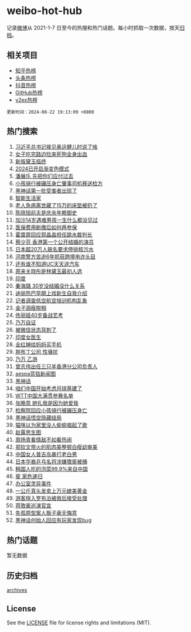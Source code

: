 # weibo-hot-hub

记录[微博](https://www.weibo.com)从 2021-1-7 日至今的热搜和热门话题。每小时抓取一次数据，按天[归档](archives)。

## 相关项目

- [知乎热榜](https://github.com/lonnyzhang423/zhihu-hot-hub)
- [头条热榜](https://github.com/lonnyzhang423/toutiao-hot-hub)
- [抖音热榜](https://github.com/lonnyzhang423/douyin-hot-hub)
- [GitHub热榜](https://github.com/lonnyzhang423/github-hot-hub)
- [v2ex热榜](https://github.com/lonnyzhang423/v2ex-hot-hub)


`更新时间：2024-08-22 19:13:09 +0800`

## 热门搜索

1. [习近平总书记接见奥运健儿时说了啥](https://m.weibo.cn/search?containerid=100103type%3D1%26t%3D10%26q%3D%23%E4%B9%A0%E8%BF%91%E5%B9%B3%E6%80%BB%E4%B9%A6%E8%AE%B0%E6%8E%A5%E8%A7%81%E5%A5%A5%E8%BF%90%E5%81%A5%E5%84%BF%E6%97%B6%E8%AF%B4%E4%BA%86%E5%95%A5%23&stream_entry_id=51&isnewpage=1&extparam=seat%3D1%26filter_type%3Drealtimehot%26stream_entry_id%3D51%26c_type%3D51%26q%3D%2523%25E4%25B9%25A0%25E8%25BF%2591%25E5%25B9%25B3%25E6%2580%25BB%25E4%25B9%25A6%25E8%25AE%25B0%25E6%258E%25A5%25E8%25A7%2581%25E5%25A5%25A5%25E8%25BF%2590%25E5%2581%25A5%25E5%2584%25BF%25E6%2597%25B6%25E8%25AF%25B4%25E4%25BA%2586%25E5%2595%25A5%2523%26pos%3D0%26dgr%3D0%26cate%3D10103%26display_time%3D1724325187%26pre_seqid%3D17243251877700271964)
1. [女子吃完路边捡来死狗全身出血](https://m.weibo.cn/search?containerid=100103type%3D1%26t%3D10%26q%3D%23%E5%A5%B3%E5%AD%90%E5%90%83%E5%AE%8C%E8%B7%AF%E8%BE%B9%E6%8D%A1%E6%9D%A5%E6%AD%BB%E7%8B%97%E5%85%A8%E8%BA%AB%E5%87%BA%E8%A1%80%23&stream_entry_id=31&isnewpage=1&extparam=seat%3D1%26flag%3D2%26cate%3D5001%26c_type%3D31%26lcate%3D5001%26filter_type%3Drealtimehot%26realpos%3D1%26pos%3D0%26q%3D%2523%25E5%25A5%25B3%25E5%25AD%2590%25E5%2590%2583%25E5%25AE%258C%25E8%25B7%25AF%25E8%25BE%25B9%25E6%258D%25A1%25E6%259D%25A5%25E6%25AD%25BB%25E7%258B%2597%25E5%2585%25A8%25E8%25BA%25AB%25E5%2587%25BA%25E8%25A1%2580%2523%26stream_entry_id%3D31%26dgr%3D0%26band_rank%3D1%26display_time%3D1724325187%26pre_seqid%3D17243251877700271964)
1. [新版黛玉临终](https://m.weibo.cn/search?containerid=100103type%3D1%26t%3D10%26q%3D%E6%96%B0%E7%89%88%E9%BB%9B%E7%8E%89%E4%B8%B4%E7%BB%88&stream_entry_id=31&isnewpage=1&extparam=seat%3D1%26flag%3D1%26cate%3D5001%26c_type%3D31%26lcate%3D5001%26filter_type%3Drealtimehot%26realpos%3D2%26pos%3D1%26q%3D%25E6%2596%25B0%25E7%2589%2588%25E9%25BB%259B%25E7%258E%2589%25E4%25B8%25B4%25E7%25BB%2588%26stream_entry_id%3D31%26dgr%3D0%26band_rank%3D2%26display_time%3D1724325187%26pre_seqid%3D17243251877700271964)
1. [2024已开启渐变色模式](https://m.weibo.cn/search?containerid=100103type%3D1%26t%3D10%26q%3D%232024%E5%B7%B2%E5%BC%80%E5%90%AF%E6%B8%90%E5%8F%98%E8%89%B2%E6%A8%A1%E5%BC%8F%23&stream_entry_id=31&isnewpage=1&extparam=seat%3D1%26flag%3D0%26cate%3D5001%26c_type%3D31%26lcate%3D5001%26filter_type%3Drealtimehot%26realpos%3D3%26pos%3D2%26q%3D%25232024%25E5%25B7%25B2%25E5%25BC%2580%25E5%2590%25AF%25E6%25B8%2590%25E5%258F%2598%25E8%2589%25B2%25E6%25A8%25A1%25E5%25BC%258F%2523%26stream_entry_id%3D31%26dgr%3D0%26band_rank%3D3%26display_time%3D1724325187%26pre_seqid%3D17243251877700271964)
1. [潘展乐 先把你们应付过去](https://m.weibo.cn/search?containerid=100103type%3D1%26t%3D10%26q%3D%E6%BD%98%E5%B1%95%E4%B9%90+%E5%85%88%E6%8A%8A%E4%BD%A0%E4%BB%AC%E5%BA%94%E4%BB%98%E8%BF%87%E5%8E%BB&stream_entry_id=31&isnewpage=1&extparam=seat%3D1%26flag%3D0%26cate%3D5001%26c_type%3D31%26lcate%3D5001%26filter_type%3Drealtimehot%26realpos%3D4%26pos%3D3%26q%3D%25E6%25BD%2598%25E5%25B1%2595%25E4%25B9%2590%2520%25E5%2585%2588%25E6%258A%258A%25E4%25BD%25A0%25E4%25BB%25AC%25E5%25BA%2594%25E4%25BB%2598%25E8%25BF%2587%25E5%258E%25BB%26stream_entry_id%3D31%26dgr%3D0%26band_rank%3D4%26display_time%3D1724325187%26pre_seqid%3D17243251877700271964)
1. [小孩骑行被碾压身亡肇事司机移送检方](https://m.weibo.cn/search?containerid=100103type%3D1%26t%3D10%26q%3D%23%E5%B0%8F%E5%AD%A9%E9%AA%91%E8%A1%8C%E8%A2%AB%E7%A2%BE%E5%8E%8B%E8%BA%AB%E4%BA%A1%E8%82%87%E4%BA%8B%E5%8F%B8%E6%9C%BA%E7%A7%BB%E9%80%81%E6%A3%80%E6%96%B9%23&stream_entry_id=31&isnewpage=1&extparam=seat%3D1%26flag%3D1%26cate%3D5001%26c_type%3D31%26lcate%3D5001%26filter_type%3Drealtimehot%26realpos%3D5%26pos%3D4%26q%3D%2523%25E5%25B0%258F%25E5%25AD%25A9%25E9%25AA%2591%25E8%25A1%258C%25E8%25A2%25AB%25E7%25A2%25BE%25E5%258E%258B%25E8%25BA%25AB%25E4%25BA%25A1%25E8%2582%2587%25E4%25BA%258B%25E5%258F%25B8%25E6%259C%25BA%25E7%25A7%25BB%25E9%2580%2581%25E6%25A3%2580%25E6%2596%25B9%2523%26stream_entry_id%3D31%26dgr%3D0%26band_rank%3D5%26display_time%3D1724325187%26pre_seqid%3D17243251877700271964)
1. [黑神话第一批受害者出现了](https://m.weibo.cn/search?containerid=100103type%3D1%26t%3D10%26q%3D%23%E9%BB%91%E7%A5%9E%E8%AF%9D%E7%AC%AC%E4%B8%80%E6%89%B9%E5%8F%97%E5%AE%B3%E8%80%85%E5%87%BA%E7%8E%B0%E4%BA%86%23&stream_entry_id=31&isnewpage=1&extparam=seat%3D1%26flag%3D2%26cate%3D5001%26c_type%3D31%26lcate%3D5001%26filter_type%3Drealtimehot%26realpos%3D6%26pos%3D5%26q%3D%2523%25E9%25BB%2591%25E7%25A5%259E%25E8%25AF%259D%25E7%25AC%25AC%25E4%25B8%2580%25E6%2589%25B9%25E5%258F%2597%25E5%25AE%25B3%25E8%2580%2585%25E5%2587%25BA%25E7%258E%25B0%25E4%25BA%2586%2523%26stream_entry_id%3D31%26dgr%3D0%26band_rank%3D6%26display_time%3D1724325187%26pre_seqid%3D17243251877700271964)
1. [智能生活家](https://m.weibo.cn/search?containerid=100103type%3D1%26t%3D10%26q%3D%23%E6%99%BA%E8%83%BD%E7%94%9F%E6%B4%BB%E5%AE%B6%23&stream_entry_id=31&isnewpage=1&extparam=seat%3D1%26is_ad_pos%3D1%26adid%3D250967%26cate%3D5001%26lcate%3D5001%26filter_type%3Drealtimehot%26c_type%3D31%26pos%3D6%26q%3D%2523%25E6%2599%25BA%25E8%2583%25BD%25E7%2594%259F%25E6%25B4%25BB%25E5%25AE%25B6%2523%26stream_entry_id%3D31%26dgr%3D0%26band_rank%3D7%26display_time%3D1724325187%26pre_seqid%3D17243251877700271964)
1. [老人急病离世藏了15万的床垫被扔了](https://m.weibo.cn/search?containerid=100103type%3D1%26t%3D10%26q%3D%23%E8%80%81%E4%BA%BA%E6%80%A5%E7%97%85%E7%A6%BB%E4%B8%96%E8%97%8F%E4%BA%8615%E4%B8%87%E7%9A%84%E5%BA%8A%E5%9E%AB%E8%A2%AB%E6%89%94%E4%BA%86%23&stream_entry_id=31&isnewpage=1&extparam=seat%3D1%26flag%3D0%26cate%3D5001%26c_type%3D31%26lcate%3D5001%26filter_type%3Drealtimehot%26realpos%3D7%26pos%3D7%26q%3D%2523%25E8%2580%2581%25E4%25BA%25BA%25E6%2580%25A5%25E7%2597%2585%25E7%25A6%25BB%25E4%25B8%2596%25E8%2597%258F%25E4%25BA%258615%25E4%25B8%2587%25E7%259A%2584%25E5%25BA%258A%25E5%259E%25AB%25E8%25A2%25AB%25E6%2589%2594%25E4%25BA%2586%2523%26stream_entry_id%3D31%26dgr%3D0%26band_rank%3D7%26display_time%3D1724325187%26pre_seqid%3D17243251877700271964)
1. [陈晓旭前夫是庆余年赖御史](https://m.weibo.cn/search?containerid=100103type%3D1%26t%3D10%26q%3D%23%E9%99%88%E6%99%93%E6%97%AD%E5%89%8D%E5%A4%AB%E6%98%AF%E5%BA%86%E4%BD%99%E5%B9%B4%E8%B5%96%E5%BE%A1%E5%8F%B2%23&stream_entry_id=31&isnewpage=1&extparam=seat%3D1%26flag%3D2%26cate%3D5001%26c_type%3D31%26lcate%3D5001%26filter_type%3Drealtimehot%26realpos%3D8%26pos%3D8%26q%3D%2523%25E9%2599%2588%25E6%2599%2593%25E6%2597%25AD%25E5%2589%258D%25E5%25A4%25AB%25E6%2598%25AF%25E5%25BA%2586%25E4%25BD%2599%25E5%25B9%25B4%25E8%25B5%2596%25E5%25BE%25A1%25E5%258F%25B2%2523%26stream_entry_id%3D31%26dgr%3D0%26band_rank%3D8%26display_time%3D1724325187%26pre_seqid%3D17243251877700271964)
1. [加沙14岁遇难男孩一生什么都没见过](https://m.weibo.cn/search?containerid=100103type%3D1%26t%3D10%26q%3D%23%E5%8A%A0%E6%B2%9914%E5%B2%81%E9%81%87%E9%9A%BE%E7%94%B7%E5%AD%A9%E4%B8%80%E7%94%9F%E4%BB%80%E4%B9%88%E9%83%BD%E6%B2%A1%E8%A7%81%E8%BF%87%23&stream_entry_id=31&isnewpage=1&extparam=seat%3D1%26flag%3D0%26cate%3D5001%26c_type%3D31%26lcate%3D5001%26filter_type%3Drealtimehot%26realpos%3D9%26pos%3D9%26q%3D%2523%25E5%258A%25A0%25E6%25B2%259914%25E5%25B2%2581%25E9%2581%2587%25E9%259A%25BE%25E7%2594%25B7%25E5%25AD%25A9%25E4%25B8%2580%25E7%2594%259F%25E4%25BB%2580%25E4%25B9%2588%25E9%2583%25BD%25E6%25B2%25A1%25E8%25A7%2581%25E8%25BF%2587%2523%26stream_entry_id%3D31%26dgr%3D0%26band_rank%3D9%26display_time%3D1724325187%26pre_seqid%3D17243251877700271964)
1. [医保费用断缴后如何再参保](https://m.weibo.cn/search?containerid=100103type%3D1%26t%3D10%26q%3D%23%E5%8C%BB%E4%BF%9D%E8%B4%B9%E7%94%A8%E6%96%AD%E7%BC%B4%E5%90%8E%E5%A6%82%E4%BD%95%E5%86%8D%E5%8F%82%E4%BF%9D%23&stream_entry_id=31&isnewpage=1&extparam=seat%3D1%26flag%3D1%26cate%3D5001%26c_type%3D31%26lcate%3D5001%26filter_type%3Drealtimehot%26realpos%3D10%26pos%3D10%26q%3D%2523%25E5%258C%25BB%25E4%25BF%259D%25E8%25B4%25B9%25E7%2594%25A8%25E6%2596%25AD%25E7%25BC%25B4%25E5%2590%258E%25E5%25A6%2582%25E4%25BD%2595%25E5%2586%258D%25E5%258F%2582%25E4%25BF%259D%2523%26stream_entry_id%3D31%26dgr%3D0%26band_rank%3D10%26display_time%3D1724325187%26pre_seqid%3D17243251877700271964)
1. [霍震霆回应郭晶晶担任跳水裁判长](https://m.weibo.cn/search?containerid=100103type%3D1%26t%3D10%26q%3D%23%E9%9C%8D%E9%9C%87%E9%9C%86%E5%9B%9E%E5%BA%94%E9%83%AD%E6%99%B6%E6%99%B6%E6%8B%85%E4%BB%BB%E8%B7%B3%E6%B0%B4%E8%A3%81%E5%88%A4%E9%95%BF%23&stream_entry_id=31&isnewpage=1&extparam=seat%3D1%26flag%3D1%26cate%3D5001%26c_type%3D31%26lcate%3D5001%26filter_type%3Drealtimehot%26realpos%3D11%26pos%3D11%26q%3D%2523%25E9%259C%258D%25E9%259C%2587%25E9%259C%2586%25E5%259B%259E%25E5%25BA%2594%25E9%2583%25AD%25E6%2599%25B6%25E6%2599%25B6%25E6%258B%2585%25E4%25BB%25BB%25E8%25B7%25B3%25E6%25B0%25B4%25E8%25A3%2581%25E5%2588%25A4%25E9%2595%25BF%2523%26stream_entry_id%3D31%26dgr%3D0%26band_rank%3D11%26display_time%3D1724325187%26pre_seqid%3D17243251877700271964)
1. [蔡少芬 香港第一个公开结婚的演员](https://m.weibo.cn/search?containerid=100103type%3D1%26t%3D10%26q%3D%E8%94%A1%E5%B0%91%E8%8A%AC+%E9%A6%99%E6%B8%AF%E7%AC%AC%E4%B8%80%E4%B8%AA%E5%85%AC%E5%BC%80%E7%BB%93%E5%A9%9A%E7%9A%84%E6%BC%94%E5%91%98&stream_entry_id=31&isnewpage=1&extparam=seat%3D1%26flag%3D1%26cate%3D5001%26c_type%3D31%26lcate%3D5001%26filter_type%3Drealtimehot%26realpos%3D12%26pos%3D12%26q%3D%25E8%2594%25A1%25E5%25B0%2591%25E8%258A%25AC%2520%25E9%25A6%2599%25E6%25B8%25AF%25E7%25AC%25AC%25E4%25B8%2580%25E4%25B8%25AA%25E5%2585%25AC%25E5%25BC%2580%25E7%25BB%2593%25E5%25A9%259A%25E7%259A%2584%25E6%25BC%2594%25E5%2591%2598%26stream_entry_id%3D31%26dgr%3D0%26band_rank%3D12%26display_time%3D1724325187%26pre_seqid%3D17243251877700271964)
1. [日本超20万人联名要求停排核污水](https://m.weibo.cn/search?containerid=100103type%3D1%26t%3D10%26q%3D%23%E6%97%A5%E6%9C%AC%E8%B6%8520%E4%B8%87%E4%BA%BA%E8%81%94%E5%90%8D%E8%A6%81%E6%B1%82%E5%81%9C%E6%8E%92%E6%A0%B8%E6%B1%A1%E6%B0%B4%23&stream_entry_id=31&isnewpage=1&extparam=seat%3D1%26flag%3D0%26cate%3D5001%26c_type%3D31%26lcate%3D5001%26filter_type%3Drealtimehot%26realpos%3D13%26pos%3D13%26q%3D%2523%25E6%2597%25A5%25E6%259C%25AC%25E8%25B6%258520%25E4%25B8%2587%25E4%25BA%25BA%25E8%2581%2594%25E5%2590%258D%25E8%25A6%2581%25E6%25B1%2582%25E5%2581%259C%25E6%258E%2592%25E6%25A0%25B8%25E6%25B1%25A1%25E6%25B0%25B4%2523%26stream_entry_id%3D31%26dgr%3D0%26band_rank%3D13%26display_time%3D1724325187%26pre_seqid%3D17243251877700271964)
1. [河南警方苦追6年抓获跨境电诈头目](https://m.weibo.cn/search?containerid=100103type%3D1%26t%3D10%26q%3D%23%E6%B2%B3%E5%8D%97%E8%AD%A6%E6%96%B9%E8%8B%A6%E8%BF%BD6%E5%B9%B4%E6%8A%93%E8%8E%B7%E8%B7%A8%E5%A2%83%E7%94%B5%E8%AF%88%E5%A4%B4%E7%9B%AE%23&stream_entry_id=31&isnewpage=1&extparam=seat%3D1%26flag%3D1%26cate%3D5001%26c_type%3D31%26lcate%3D5001%26filter_type%3Drealtimehot%26realpos%3D14%26pos%3D14%26q%3D%2523%25E6%25B2%25B3%25E5%258D%2597%25E8%25AD%25A6%25E6%2596%25B9%25E8%258B%25A6%25E8%25BF%25BD6%25E5%25B9%25B4%25E6%258A%2593%25E8%258E%25B7%25E8%25B7%25A8%25E5%25A2%2583%25E7%2594%25B5%25E8%25AF%2588%25E5%25A4%25B4%25E7%259B%25AE%2523%26stream_entry_id%3D31%26dgr%3D0%26band_rank%3D14%26display_time%3D1724325187%26pre_seqid%3D17243251877700271964)
1. [还有谁不知道UC天天送汽车](https://m.weibo.cn/search?containerid=100103type%3D1%26t%3D10%26q%3D%23%E8%BF%98%E6%9C%89%E8%B0%81%E4%B8%8D%E7%9F%A5%E9%81%93UC%E5%A4%A9%E5%A4%A9%E9%80%81%E6%B1%BD%E8%BD%A6%23&stream_entry_id=31&isnewpage=1&extparam=seat%3D1%26flag%3D0%26adid%3D251103%26cate%3D5001%26c_type%3D31%26lcate%3D5001%26filter_type%3Drealtimehot%26realpos%3D15%26pos%3D15%26q%3D%2523%25E8%25BF%2598%25E6%259C%2589%25E8%25B0%2581%25E4%25B8%258D%25E7%259F%25A5%25E9%2581%2593UC%25E5%25A4%25A9%25E5%25A4%25A9%25E9%2580%2581%25E6%25B1%25BD%25E8%25BD%25A6%2523%26stream_entry_id%3D31%26dgr%3D0%26band_rank%3D15%26display_time%3D1724325187%26pre_seqid%3D17243251877700271964)
1. [原来关晓彤是林黛玉最初人选](https://m.weibo.cn/search?containerid=100103type%3D1%26t%3D10%26q%3D%23%E5%8E%9F%E6%9D%A5%E5%85%B3%E6%99%93%E5%BD%A4%E6%98%AF%E6%9E%97%E9%BB%9B%E7%8E%89%E6%9C%80%E5%88%9D%E4%BA%BA%E9%80%89%23&stream_entry_id=31&isnewpage=1&extparam=seat%3D1%26flag%3D2%26cate%3D5001%26c_type%3D31%26lcate%3D5001%26filter_type%3Drealtimehot%26realpos%3D16%26pos%3D16%26q%3D%2523%25E5%258E%259F%25E6%259D%25A5%25E5%2585%25B3%25E6%2599%2593%25E5%25BD%25A4%25E6%2598%25AF%25E6%259E%2597%25E9%25BB%259B%25E7%258E%2589%25E6%259C%2580%25E5%2588%259D%25E4%25BA%25BA%25E9%2580%2589%2523%26stream_entry_id%3D31%26dgr%3D0%26band_rank%3D16%26display_time%3D1724325187%26pre_seqid%3D17243251877700271964)
1. [印度](https://m.weibo.cn/search?containerid=100103type%3D1%26t%3D10%26q%3D%E5%8D%B0%E5%BA%A6&stream_entry_id=31&isnewpage=1&extparam=seat%3D1%26flag%3D1%26cate%3D5001%26c_type%3D31%26lcate%3D5001%26filter_type%3Drealtimehot%26realpos%3D17%26pos%3D17%26q%3D%25E5%258D%25B0%25E5%25BA%25A6%26stream_entry_id%3D31%26dgr%3D0%26band_rank%3D17%26display_time%3D1724325187%26pre_seqid%3D17243251877700271964)
1. [秦海璐 30岁没结婚没什么关系](https://m.weibo.cn/search?containerid=100103type%3D1%26t%3D10%26q%3D%E7%A7%A6%E6%B5%B7%E7%92%90+30%E5%B2%81%E6%B2%A1%E7%BB%93%E5%A9%9A%E6%B2%A1%E4%BB%80%E4%B9%88%E5%85%B3%E7%B3%BB&stream_entry_id=31&isnewpage=1&extparam=seat%3D1%26flag%3D0%26cate%3D5001%26c_type%3D31%26lcate%3D5001%26filter_type%3Drealtimehot%26realpos%3D18%26pos%3D18%26q%3D%25E7%25A7%25A6%25E6%25B5%25B7%25E7%2592%2590%252030%25E5%25B2%2581%25E6%25B2%25A1%25E7%25BB%2593%25E5%25A9%259A%25E6%25B2%25A1%25E4%25BB%2580%25E4%25B9%2588%25E5%2585%25B3%25E7%25B3%25BB%26stream_entry_id%3D31%26dgr%3D0%26band_rank%3D18%26display_time%3D1724325187%26pre_seqid%3D17243251877700271964)
1. [迪丽热巴早期上戏新生自我介绍](https://m.weibo.cn/search?containerid=100103type%3D1%26t%3D10%26q%3D%23%E8%BF%AA%E4%B8%BD%E7%83%AD%E5%B7%B4%E6%97%A9%E6%9C%9F%E4%B8%8A%E6%88%8F%E6%96%B0%E7%94%9F%E8%87%AA%E6%88%91%E4%BB%8B%E7%BB%8D%23&stream_entry_id=31&isnewpage=1&extparam=seat%3D1%26flag%3D1%26cate%3D5001%26c_type%3D31%26lcate%3D5001%26filter_type%3Drealtimehot%26realpos%3D19%26pos%3D19%26q%3D%2523%25E8%25BF%25AA%25E4%25B8%25BD%25E7%2583%25AD%25E5%25B7%25B4%25E6%2597%25A9%25E6%259C%259F%25E4%25B8%258A%25E6%2588%258F%25E6%2596%25B0%25E7%2594%259F%25E8%2587%25AA%25E6%2588%2591%25E4%25BB%258B%25E7%25BB%258D%2523%26stream_entry_id%3D31%26dgr%3D0%26band_rank%3D19%26display_time%3D1724325187%26pre_seqid%3D17243251877700271964)
1. [记者调查低空航空培训机构乱象](https://m.weibo.cn/search?containerid=100103type%3D1%26t%3D10%26q%3D%23%E8%AE%B0%E8%80%85%E8%B0%83%E6%9F%A5%E4%BD%8E%E7%A9%BA%E8%88%AA%E7%A9%BA%E5%9F%B9%E8%AE%AD%E6%9C%BA%E6%9E%84%E4%B9%B1%E8%B1%A1%23&stream_entry_id=31&isnewpage=1&extparam=seat%3D1%26flag%3D1%26cate%3D5001%26c_type%3D31%26lcate%3D5001%26filter_type%3Drealtimehot%26realpos%3D20%26pos%3D20%26q%3D%2523%25E8%25AE%25B0%25E8%2580%2585%25E8%25B0%2583%25E6%259F%25A5%25E4%25BD%258E%25E7%25A9%25BA%25E8%2588%25AA%25E7%25A9%25BA%25E5%259F%25B9%25E8%25AE%25AD%25E6%259C%25BA%25E6%259E%2584%25E4%25B9%25B1%25E8%25B1%25A1%2523%26stream_entry_id%3D31%26dgr%3D0%26band_rank%3D20%26display_time%3D1724325187%26pre_seqid%3D17243251877700271964)
1. [金子涵瘦脱相](https://m.weibo.cn/search?containerid=100103type%3D1%26t%3D10%26q%3D%E9%87%91%E5%AD%90%E6%B6%B5%E7%98%A6%E8%84%B1%E7%9B%B8&stream_entry_id=31&isnewpage=1&extparam=seat%3D1%26flag%3D2%26cate%3D5001%26c_type%3D31%26lcate%3D5001%26filter_type%3Drealtimehot%26realpos%3D21%26pos%3D21%26q%3D%25E9%2587%2591%25E5%25AD%2590%25E6%25B6%25B5%25E7%2598%25A6%25E8%2584%25B1%25E7%259B%25B8%26stream_entry_id%3D31%26dgr%3D0%26band_rank%3D21%26display_time%3D1724325187%26pre_seqid%3D17243251877700271964)
1. [佟丽娅40岁备战艺考](https://m.weibo.cn/search?containerid=100103type%3D1%26t%3D10%26q%3D%E4%BD%9F%E4%B8%BD%E5%A8%8540%E5%B2%81%E5%A4%87%E6%88%98%E8%89%BA%E8%80%83&stream_entry_id=31&isnewpage=1&extparam=seat%3D1%26flag%3D1%26cate%3D5001%26c_type%3D31%26lcate%3D5001%26filter_type%3Drealtimehot%26realpos%3D22%26pos%3D22%26q%3D%25E4%25BD%259F%25E4%25B8%25BD%25E5%25A8%258540%25E5%25B2%2581%25E5%25A4%2587%25E6%2588%2598%25E8%2589%25BA%25E8%2580%2583%26stream_entry_id%3D31%26dgr%3D0%26band_rank%3D22%26display_time%3D1724325187%26pre_seqid%3D17243251877700271964)
1. [乃万自证](https://m.weibo.cn/search?containerid=100103type%3D1%26t%3D10%26q%3D%E4%B9%83%E4%B8%87%E8%87%AA%E8%AF%81&stream_entry_id=31&isnewpage=1&extparam=seat%3D1%26flag%3D0%26cate%3D5001%26c_type%3D31%26lcate%3D5001%26filter_type%3Drealtimehot%26realpos%3D23%26pos%3D23%26q%3D%25E4%25B9%2583%25E4%25B8%2587%25E8%2587%25AA%25E8%25AF%2581%26stream_entry_id%3D31%26dgr%3D0%26band_rank%3D23%26display_time%3D1724325187%26pre_seqid%3D17243251877700271964)
1. [被微信状态背刺了](https://m.weibo.cn/search?containerid=100103type%3D1%26t%3D10%26q%3D%23%E8%A2%AB%E5%BE%AE%E4%BF%A1%E7%8A%B6%E6%80%81%E8%83%8C%E5%88%BA%E4%BA%86%23&stream_entry_id=31&isnewpage=1&extparam=seat%3D1%26flag%3D0%26cate%3D5001%26c_type%3D31%26lcate%3D5001%26filter_type%3Drealtimehot%26realpos%3D24%26pos%3D24%26q%3D%2523%25E8%25A2%25AB%25E5%25BE%25AE%25E4%25BF%25A1%25E7%258A%25B6%25E6%2580%2581%25E8%2583%258C%25E5%2588%25BA%25E4%25BA%2586%2523%26stream_entry_id%3D31%26dgr%3D0%26band_rank%3D24%26display_time%3D1724325187%26pre_seqid%3D17243251877700271964)
1. [印度女医生](https://m.weibo.cn/search?containerid=100103type%3D1%26t%3D10%26q%3D%E5%8D%B0%E5%BA%A6%E5%A5%B3%E5%8C%BB%E7%94%9F&stream_entry_id=31&isnewpage=1&extparam=seat%3D1%26flag%3D0%26cate%3D5001%26c_type%3D31%26lcate%3D5001%26filter_type%3Drealtimehot%26realpos%3D25%26pos%3D25%26q%3D%25E5%258D%25B0%25E5%25BA%25A6%25E5%25A5%25B3%25E5%258C%25BB%25E7%2594%259F%26stream_entry_id%3D31%26dgr%3D0%26band_rank%3D25%26display_time%3D1724325187%26pre_seqid%3D17243251877700271964)
1. [全红婵给妈妈买手机](https://m.weibo.cn/search?containerid=100103type%3D1%26t%3D10%26q%3D%23%E5%85%A8%E7%BA%A2%E5%A9%B5%E7%BB%99%E5%A6%88%E5%A6%88%E4%B9%B0%E6%89%8B%E6%9C%BA%23&stream_entry_id=31&isnewpage=1&extparam=seat%3D1%26flag%3D0%26cate%3D5001%26c_type%3D31%26lcate%3D5001%26filter_type%3Drealtimehot%26realpos%3D26%26pos%3D26%26q%3D%2523%25E5%2585%25A8%25E7%25BA%25A2%25E5%25A9%25B5%25E7%25BB%2599%25E5%25A6%2588%25E5%25A6%2588%25E4%25B9%25B0%25E6%2589%258B%25E6%259C%25BA%2523%26stream_entry_id%3D31%26dgr%3D0%26band_rank%3D26%26display_time%3D1724325187%26pre_seqid%3D17243251877700271964)
1. [胖布丁公司 性骚扰](https://m.weibo.cn/search?containerid=100103type%3D1%26t%3D10%26q%3D%E8%83%96%E5%B8%83%E4%B8%81%E5%85%AC%E5%8F%B8+%E6%80%A7%E9%AA%9A%E6%89%B0&stream_entry_id=31&isnewpage=1&extparam=seat%3D1%26flag%3D1%26cate%3D5001%26c_type%3D31%26lcate%3D5001%26filter_type%3Drealtimehot%26realpos%3D27%26pos%3D27%26q%3D%25E8%2583%2596%25E5%25B8%2583%25E4%25B8%2581%25E5%2585%25AC%25E5%258F%25B8%2520%25E6%2580%25A7%25E9%25AA%259A%25E6%2589%25B0%26stream_entry_id%3D31%26dgr%3D0%26band_rank%3D27%26display_time%3D1724325187%26pre_seqid%3D17243251877700271964)
1. [乃万 乙游](https://m.weibo.cn/search?containerid=100103type%3D1%26t%3D10%26q%3D%E4%B9%83%E4%B8%87+%E4%B9%99%E6%B8%B8&stream_entry_id=31&isnewpage=1&extparam=seat%3D1%26flag%3D0%26cate%3D5001%26c_type%3D31%26lcate%3D5001%26filter_type%3Drealtimehot%26realpos%3D28%26pos%3D28%26q%3D%25E4%25B9%2583%25E4%25B8%2587%2520%25E4%25B9%2599%25E6%25B8%25B8%26stream_entry_id%3D31%26dgr%3D0%26band_rank%3D28%26display_time%3D1724325187%26pre_seqid%3D17243251877700271964)
1. [曾志伟出任三只羊香港分公司负责人](https://m.weibo.cn/search?containerid=100103type%3D1%26t%3D10%26q%3D%23%E6%9B%BE%E5%BF%97%E4%BC%9F%E5%87%BA%E4%BB%BB%E4%B8%89%E5%8F%AA%E7%BE%8A%E9%A6%99%E6%B8%AF%E5%88%86%E5%85%AC%E5%8F%B8%E8%B4%9F%E8%B4%A3%E4%BA%BA%23&stream_entry_id=31&isnewpage=1&extparam=seat%3D1%26flag%3D0%26cate%3D5001%26c_type%3D31%26lcate%3D5001%26filter_type%3Drealtimehot%26realpos%3D29%26pos%3D29%26q%3D%2523%25E6%259B%25BE%25E5%25BF%2597%25E4%25BC%259F%25E5%2587%25BA%25E4%25BB%25BB%25E4%25B8%2589%25E5%258F%25AA%25E7%25BE%258A%25E9%25A6%2599%25E6%25B8%25AF%25E5%2588%2586%25E5%2585%25AC%25E5%258F%25B8%25E8%25B4%259F%25E8%25B4%25A3%25E4%25BA%25BA%2523%26stream_entry_id%3D31%26dgr%3D0%26band_rank%3D29%26display_time%3D1724325187%26pre_seqid%3D17243251877700271964)
1. [aespa蓝毯新闻图](https://m.weibo.cn/search?containerid=100103type%3D1%26t%3D10%26q%3D%23aespa%E8%93%9D%E6%AF%AF%E6%96%B0%E9%97%BB%E5%9B%BE%23&stream_entry_id=31&isnewpage=1&extparam=seat%3D1%26flag%3D1%26cate%3D5001%26c_type%3D31%26lcate%3D5001%26filter_type%3Drealtimehot%26realpos%3D30%26pos%3D30%26q%3D%2523aespa%25E8%2593%259D%25E6%25AF%25AF%25E6%2596%25B0%25E9%2597%25BB%25E5%259B%25BE%2523%26stream_entry_id%3D31%26dgr%3D0%26band_rank%3D30%26display_time%3D1724325187%26pre_seqid%3D17243251877700271964)
1. [黑神话](https://m.weibo.cn/search?containerid=100103type%3D1%26t%3D10%26q%3D%E9%BB%91%E7%A5%9E%E8%AF%9D&stream_entry_id=31&isnewpage=1&extparam=seat%3D1%26flag%3D0%26cate%3D5001%26c_type%3D31%26lcate%3D5001%26filter_type%3Drealtimehot%26realpos%3D31%26pos%3D31%26q%3D%25E9%25BB%2591%25E7%25A5%259E%25E8%25AF%259D%26stream_entry_id%3D31%26dgr%3D0%26band_rank%3D31%26display_time%3D1724325187%26pre_seqid%3D17243251877700271964)
1. [咱们中国开始考虑月球基建了](https://m.weibo.cn/search?containerid=100103type%3D1%26t%3D10%26q%3D%23%E5%92%B1%E4%BB%AC%E4%B8%AD%E5%9B%BD%E5%BC%80%E5%A7%8B%E8%80%83%E8%99%91%E6%9C%88%E7%90%83%E5%9F%BA%E5%BB%BA%E4%BA%86%23&stream_entry_id=31&isnewpage=1&extparam=seat%3D1%26flag%3D0%26cate%3D5001%26c_type%3D31%26lcate%3D5001%26filter_type%3Drealtimehot%26realpos%3D32%26pos%3D32%26q%3D%2523%25E5%2592%25B1%25E4%25BB%25AC%25E4%25B8%25AD%25E5%259B%25BD%25E5%25BC%2580%25E5%25A7%258B%25E8%2580%2583%25E8%2599%2591%25E6%259C%2588%25E7%2590%2583%25E5%259F%25BA%25E5%25BB%25BA%25E4%25BA%2586%2523%26stream_entry_id%3D31%26dgr%3D0%26band_rank%3D32%26display_time%3D1724325187%26pre_seqid%3D17243251877700271964)
1. [WTT中国大满贯参赛名单](https://m.weibo.cn/search?containerid=100103type%3D1%26t%3D10%26q%3D%23WTT%E4%B8%AD%E5%9B%BD%E5%A4%A7%E6%BB%A1%E8%B4%AF%E5%8F%82%E8%B5%9B%E5%90%8D%E5%8D%95%23&stream_entry_id=31&isnewpage=1&extparam=seat%3D1%26flag%3D0%26cate%3D5001%26c_type%3D31%26lcate%3D5001%26filter_type%3Drealtimehot%26realpos%3D33%26pos%3D33%26q%3D%2523WTT%25E4%25B8%25AD%25E5%259B%25BD%25E5%25A4%25A7%25E6%25BB%25A1%25E8%25B4%25AF%25E5%258F%2582%25E8%25B5%259B%25E5%2590%258D%25E5%258D%2595%2523%26stream_entry_id%3D31%26dgr%3D0%26band_rank%3D33%26display_time%3D1724325187%26pre_seqid%3D17243251877700271964)
1. [张晚意 她扎我是因为她爱我](https://m.weibo.cn/search?containerid=100103type%3D1%26t%3D10%26q%3D%E5%BC%A0%E6%99%9A%E6%84%8F+%E5%A5%B9%E6%89%8E%E6%88%91%E6%98%AF%E5%9B%A0%E4%B8%BA%E5%A5%B9%E7%88%B1%E6%88%91&stream_entry_id=31&isnewpage=1&extparam=seat%3D1%26flag%3D1%26cate%3D5001%26c_type%3D31%26lcate%3D5001%26filter_type%3Drealtimehot%26realpos%3D34%26pos%3D34%26q%3D%25E5%25BC%25A0%25E6%2599%259A%25E6%2584%258F%2520%25E5%25A5%25B9%25E6%2589%258E%25E6%2588%2591%25E6%2598%25AF%25E5%259B%25A0%25E4%25B8%25BA%25E5%25A5%25B9%25E7%2588%25B1%25E6%2588%2591%26stream_entry_id%3D31%26dgr%3D0%26band_rank%3D34%26display_time%3D1724325187%26pre_seqid%3D17243251877700271964)
1. [检察院回应小孩骑行被碾压身亡](https://m.weibo.cn/search?containerid=100103type%3D1%26t%3D10%26q%3D%23%E6%A3%80%E5%AF%9F%E9%99%A2%E5%9B%9E%E5%BA%94%E5%B0%8F%E5%AD%A9%E9%AA%91%E8%A1%8C%E8%A2%AB%E7%A2%BE%E5%8E%8B%E8%BA%AB%E4%BA%A1%23&stream_entry_id=31&isnewpage=1&extparam=seat%3D1%26flag%3D1%26cate%3D5001%26c_type%3D31%26lcate%3D5001%26filter_type%3Drealtimehot%26realpos%3D35%26pos%3D35%26q%3D%2523%25E6%25A3%2580%25E5%25AF%259F%25E9%2599%25A2%25E5%259B%259E%25E5%25BA%2594%25E5%25B0%258F%25E5%25AD%25A9%25E9%25AA%2591%25E8%25A1%258C%25E8%25A2%25AB%25E7%25A2%25BE%25E5%258E%258B%25E8%25BA%25AB%25E4%25BA%25A1%2523%26stream_entry_id%3D31%26dgr%3D0%26band_rank%3D35%26display_time%3D1724325187%26pre_seqid%3D17243251877700271964)
1. [黑神话悟空隐藏结局](https://m.weibo.cn/search?containerid=100103type%3D1%26t%3D10%26q%3D%E9%BB%91%E7%A5%9E%E8%AF%9D%E6%82%9F%E7%A9%BA%E9%9A%90%E8%97%8F%E7%BB%93%E5%B1%80&stream_entry_id=31&isnewpage=1&extparam=seat%3D1%26flag%3D1%26cate%3D5001%26c_type%3D31%26lcate%3D5001%26filter_type%3Drealtimehot%26realpos%3D36%26pos%3D36%26q%3D%25E9%25BB%2591%25E7%25A5%259E%25E8%25AF%259D%25E6%2582%259F%25E7%25A9%25BA%25E9%259A%2590%25E8%2597%258F%25E7%25BB%2593%25E5%25B1%2580%26stream_entry_id%3D31%26dgr%3D0%26band_rank%3D36%26display_time%3D1724325187%26pre_seqid%3D17243251877700271964)
1. [猫咪以为家里没人偷偷唱起了歌](https://m.weibo.cn/search?containerid=100103type%3D1%26t%3D10%26q%3D%E7%8C%AB%E5%92%AA%E4%BB%A5%E4%B8%BA%E5%AE%B6%E9%87%8C%E6%B2%A1%E4%BA%BA%E5%81%B7%E5%81%B7%E5%94%B1%E8%B5%B7%E4%BA%86%E6%AD%8C&stream_entry_id=31&isnewpage=1&extparam=seat%3D1%26flag%3D1%26cate%3D5001%26c_type%3D31%26lcate%3D5001%26filter_type%3Drealtimehot%26realpos%3D37%26pos%3D37%26q%3D%25E7%258C%25AB%25E5%2592%25AA%25E4%25BB%25A5%25E4%25B8%25BA%25E5%25AE%25B6%25E9%2587%258C%25E6%25B2%25A1%25E4%25BA%25BA%25E5%2581%25B7%25E5%2581%25B7%25E5%2594%25B1%25E8%25B5%25B7%25E4%25BA%2586%25E6%25AD%258C%26stream_entry_id%3D31%26dgr%3D0%26band_rank%3D37%26display_time%3D1724325187%26pre_seqid%3D17243251877700271964)
1. [赵露思生图](https://m.weibo.cn/search?containerid=100103type%3D1%26t%3D10%26q%3D%E8%B5%B5%E9%9C%B2%E6%80%9D%E7%94%9F%E5%9B%BE&stream_entry_id=31&isnewpage=1&extparam=seat%3D1%26flag%3D0%26cate%3D5001%26c_type%3D31%26lcate%3D5001%26filter_type%3Drealtimehot%26realpos%3D38%26pos%3D38%26q%3D%25E8%25B5%25B5%25E9%259C%25B2%25E6%2580%259D%25E7%2594%259F%25E5%259B%25BE%26stream_entry_id%3D31%26dgr%3D0%26band_rank%3D38%26display_time%3D1724325187%26pre_seqid%3D17243251877700271964)
1. [周扬青看情敌不如看热闹](https://m.weibo.cn/search?containerid=100103type%3D1%26t%3D10%26q%3D%E5%91%A8%E6%89%AC%E9%9D%92%E7%9C%8B%E6%83%85%E6%95%8C%E4%B8%8D%E5%A6%82%E7%9C%8B%E7%83%AD%E9%97%B9&stream_entry_id=31&isnewpage=1&extparam=seat%3D1%26flag%3D1%26cate%3D5001%26c_type%3D31%26lcate%3D5001%26filter_type%3Drealtimehot%26realpos%3D39%26pos%3D39%26q%3D%25E5%2591%25A8%25E6%2589%25AC%25E9%259D%2592%25E7%259C%258B%25E6%2583%2585%25E6%2595%258C%25E4%25B8%258D%25E5%25A6%2582%25E7%259C%258B%25E7%2583%25AD%25E9%2597%25B9%26stream_entry_id%3D31%26dgr%3D0%26band_rank%3D39%26display_time%3D1724325187%26pre_seqid%3D17243251877700271964)
1. [郑钦文带火的肌肉美整顿白瘦幼审美](https://m.weibo.cn/search?containerid=100103type%3D1%26t%3D10%26q%3D%23%E9%83%91%E9%92%A6%E6%96%87%E5%B8%A6%E7%81%AB%E7%9A%84%E8%82%8C%E8%82%89%E7%BE%8E%E6%95%B4%E9%A1%BF%E7%99%BD%E7%98%A6%E5%B9%BC%E5%AE%A1%E7%BE%8E%23&stream_entry_id=31&isnewpage=1&extparam=seat%3D1%26flag%3D1%26cate%3D5001%26c_type%3D31%26lcate%3D5001%26filter_type%3Drealtimehot%26realpos%3D40%26pos%3D40%26q%3D%2523%25E9%2583%2591%25E9%2592%25A6%25E6%2596%2587%25E5%25B8%25A6%25E7%2581%25AB%25E7%259A%2584%25E8%2582%258C%25E8%2582%2589%25E7%25BE%258E%25E6%2595%25B4%25E9%25A1%25BF%25E7%2599%25BD%25E7%2598%25A6%25E5%25B9%25BC%25E5%25AE%25A1%25E7%25BE%258E%2523%26stream_entry_id%3D31%26dgr%3D0%26band_rank%3D40%26display_time%3D1724325187%26pre_seqid%3D17243251877700271964)
1. [中国女人普吉岛暴打老白男](https://m.weibo.cn/search?containerid=100103type%3D1%26t%3D10%26q%3D%E4%B8%AD%E5%9B%BD%E5%A5%B3%E4%BA%BA%E6%99%AE%E5%90%89%E5%B2%9B%E6%9A%B4%E6%89%93%E8%80%81%E7%99%BD%E7%94%B7&stream_entry_id=31&isnewpage=1&extparam=seat%3D1%26flag%3D0%26cate%3D5001%26c_type%3D31%26lcate%3D5001%26filter_type%3Drealtimehot%26realpos%3D41%26pos%3D41%26q%3D%25E4%25B8%25AD%25E5%259B%25BD%25E5%25A5%25B3%25E4%25BA%25BA%25E6%2599%25AE%25E5%2590%2589%25E5%25B2%259B%25E6%259A%25B4%25E6%2589%2593%25E8%2580%2581%25E7%2599%25BD%25E7%2594%25B7%26stream_entry_id%3D31%26dgr%3D0%26band_rank%3D41%26display_time%3D1724325187%26pre_seqid%3D17243251877700271964)
1. [日本华裔乒乓名将涉嫌猥亵被捕](https://m.weibo.cn/search?containerid=100103type%3D1%26t%3D10%26q%3D%23%E6%97%A5%E6%9C%AC%E5%8D%8E%E8%A3%94%E4%B9%92%E4%B9%93%E5%90%8D%E5%B0%86%E6%B6%89%E5%AB%8C%E7%8C%A5%E4%BA%B5%E8%A2%AB%E6%8D%95%23&stream_entry_id=31&isnewpage=1&extparam=seat%3D1%26flag%3D1%26cate%3D5001%26c_type%3D31%26lcate%3D5001%26filter_type%3Drealtimehot%26realpos%3D42%26pos%3D42%26q%3D%2523%25E6%2597%25A5%25E6%259C%25AC%25E5%258D%258E%25E8%25A3%2594%25E4%25B9%2592%25E4%25B9%2593%25E5%2590%258D%25E5%25B0%2586%25E6%25B6%2589%25E5%25AB%258C%25E7%258C%25A5%25E4%25BA%25B5%25E8%25A2%25AB%25E6%258D%2595%2523%26stream_entry_id%3D31%26dgr%3D0%26band_rank%3D42%26display_time%3D1724325187%26pre_seqid%3D17243251877700271964)
1. [韩国人吃的泡菜99.9%来自中国](https://m.weibo.cn/search?containerid=100103type%3D1%26t%3D10%26q%3D%23%E9%9F%A9%E5%9B%BD%E4%BA%BA%E5%90%83%E7%9A%84%E6%B3%A1%E8%8F%9C99.9%25%E6%9D%A5%E8%87%AA%E4%B8%AD%E5%9B%BD%23&stream_entry_id=31&isnewpage=1&extparam=seat%3D1%26flag%3D1%26cate%3D5001%26c_type%3D31%26lcate%3D5001%26filter_type%3Drealtimehot%26realpos%3D43%26pos%3D43%26q%3D%2523%25E9%259F%25A9%25E5%259B%25BD%25E4%25BA%25BA%25E5%2590%2583%25E7%259A%2584%25E6%25B3%25A1%25E8%258F%259C99.9%2525%25E6%259D%25A5%25E8%2587%25AA%25E4%25B8%25AD%25E5%259B%25BD%2523%26stream_entry_id%3D31%26dgr%3D0%26band_rank%3D43%26display_time%3D1724325187%26pre_seqid%3D17243251877700271964)
1. [斐 家危速归](https://m.weibo.cn/search?containerid=100103type%3D1%26t%3D10%26q%3D%E6%96%90+%E5%AE%B6%E5%8D%B1%E9%80%9F%E5%BD%92&stream_entry_id=31&isnewpage=1&extparam=seat%3D1%26flag%3D0%26cate%3D5001%26c_type%3D31%26lcate%3D5001%26filter_type%3Drealtimehot%26realpos%3D44%26pos%3D44%26q%3D%25E6%2596%2590%2520%25E5%25AE%25B6%25E5%258D%25B1%25E9%2580%259F%25E5%25BD%2592%26stream_entry_id%3D31%26dgr%3D0%26band_rank%3D44%26display_time%3D1724325187%26pre_seqid%3D17243251877700271964)
1. [办公室灵异事件](https://m.weibo.cn/search?containerid=100103type%3D1%26t%3D10%26q%3D%E5%8A%9E%E5%85%AC%E5%AE%A4%E7%81%B5%E5%BC%82%E4%BA%8B%E4%BB%B6&stream_entry_id=31&isnewpage=1&extparam=seat%3D1%26flag%3D1%26cate%3D5001%26c_type%3D31%26lcate%3D5001%26filter_type%3Drealtimehot%26realpos%3D45%26pos%3D45%26q%3D%25E5%258A%259E%25E5%2585%25AC%25E5%25AE%25A4%25E7%2581%25B5%25E5%25BC%2582%25E4%25BA%258B%25E4%25BB%25B6%26stream_entry_id%3D31%26dgr%3D0%26band_rank%3D45%26display_time%3D1724325187%26pre_seqid%3D17243251877700271964)
1. [一公斤真头发卖上万元媲美黄金](https://m.weibo.cn/search?containerid=100103type%3D1%26t%3D10%26q%3D%23%E4%B8%80%E5%85%AC%E6%96%A4%E7%9C%9F%E5%A4%B4%E5%8F%91%E5%8D%96%E4%B8%8A%E4%B8%87%E5%85%83%E5%AA%B2%E7%BE%8E%E9%BB%84%E9%87%91%23&stream_entry_id=31&isnewpage=1&extparam=seat%3D1%26flag%3D0%26cate%3D5001%26c_type%3D31%26lcate%3D5001%26filter_type%3Drealtimehot%26realpos%3D46%26pos%3D46%26q%3D%2523%25E4%25B8%2580%25E5%2585%25AC%25E6%2596%25A4%25E7%259C%259F%25E5%25A4%25B4%25E5%258F%2591%25E5%258D%2596%25E4%25B8%258A%25E4%25B8%2587%25E5%2585%2583%25E5%25AA%25B2%25E7%25BE%258E%25E9%25BB%2584%25E9%2587%2591%2523%26stream_entry_id%3D31%26dgr%3D0%26band_rank%3D46%26display_time%3D1724325187%26pre_seqid%3D17243251877700271964)
1. [游客擅入罗布泊被救后接受处理](https://m.weibo.cn/search?containerid=100103type%3D1%26t%3D10%26q%3D%23%E6%B8%B8%E5%AE%A2%E6%93%85%E5%85%A5%E7%BD%97%E5%B8%83%E6%B3%8A%E8%A2%AB%E6%95%91%E5%90%8E%E6%8E%A5%E5%8F%97%E5%A4%84%E7%90%86%23&stream_entry_id=31&isnewpage=1&extparam=seat%3D1%26flag%3D0%26cate%3D5001%26c_type%3D31%26lcate%3D5001%26filter_type%3Drealtimehot%26realpos%3D47%26pos%3D47%26q%3D%2523%25E6%25B8%25B8%25E5%25AE%25A2%25E6%2593%2585%25E5%2585%25A5%25E7%25BD%2597%25E5%25B8%2583%25E6%25B3%258A%25E8%25A2%25AB%25E6%2595%2591%25E5%2590%258E%25E6%258E%25A5%25E5%258F%2597%25E5%25A4%2584%25E7%2590%2586%2523%26stream_entry_id%3D31%26dgr%3D0%26band_rank%3D47%26display_time%3D1724325187%26pre_seqid%3D17243251877700271964)
1. [蒋敦豪巡演官宣](https://m.weibo.cn/search?containerid=100103type%3D1%26t%3D10%26q%3D%E8%92%8B%E6%95%A6%E8%B1%AA%E5%B7%A1%E6%BC%94%E5%AE%98%E5%AE%A3&stream_entry_id=31&isnewpage=1&extparam=seat%3D1%26flag%3D1%26cate%3D5001%26c_type%3D31%26lcate%3D5001%26filter_type%3Drealtimehot%26realpos%3D48%26pos%3D48%26q%3D%25E8%2592%258B%25E6%2595%25A6%25E8%25B1%25AA%25E5%25B7%25A1%25E6%25BC%2594%25E5%25AE%2598%25E5%25AE%25A3%26stream_entry_id%3D31%26dgr%3D0%26band_rank%3D48%26display_time%3D1724325187%26pre_seqid%3D17243251877700271964)
1. [失孤原型案人贩子毫无悔意](https://m.weibo.cn/search?containerid=100103type%3D1%26t%3D10%26q%3D%23%E5%A4%B1%E5%AD%A4%E5%8E%9F%E5%9E%8B%E6%A1%88%E4%BA%BA%E8%B4%A9%E5%AD%90%E6%AF%AB%E6%97%A0%E6%82%94%E6%84%8F%23&stream_entry_id=31&isnewpage=1&extparam=seat%3D1%26flag%3D1%26cate%3D5001%26c_type%3D31%26lcate%3D5001%26filter_type%3Drealtimehot%26realpos%3D49%26pos%3D49%26q%3D%2523%25E5%25A4%25B1%25E5%25AD%25A4%25E5%258E%259F%25E5%259E%258B%25E6%25A1%2588%25E4%25BA%25BA%25E8%25B4%25A9%25E5%25AD%2590%25E6%25AF%25AB%25E6%2597%25A0%25E6%2582%2594%25E6%2584%258F%2523%26stream_entry_id%3D31%26dgr%3D0%26band_rank%3D49%26display_time%3D1724325187%26pre_seqid%3D17243251877700271964)
1. [黑神话创始人回应有玩家发现bug](https://m.weibo.cn/search?containerid=100103type%3D1%26t%3D10%26q%3D%23%E9%BB%91%E7%A5%9E%E8%AF%9D%E5%88%9B%E5%A7%8B%E4%BA%BA%E5%9B%9E%E5%BA%94%E6%9C%89%E7%8E%A9%E5%AE%B6%E5%8F%91%E7%8E%B0bug%23&stream_entry_id=31&isnewpage=1&extparam=seat%3D1%26flag%3D0%26cate%3D5001%26c_type%3D31%26lcate%3D5001%26filter_type%3Drealtimehot%26realpos%3D50%26pos%3D50%26q%3D%2523%25E9%25BB%2591%25E7%25A5%259E%25E8%25AF%259D%25E5%2588%259B%25E5%25A7%258B%25E4%25BA%25BA%25E5%259B%259E%25E5%25BA%2594%25E6%259C%2589%25E7%258E%25A9%25E5%25AE%25B6%25E5%258F%2591%25E7%258E%25B0bug%2523%26stream_entry_id%3D31%26dgr%3D0%26band_rank%3D50%26display_time%3D1724325187%26pre_seqid%3D17243251877700271964)

## 热门话题

暂无数据

## 历史归档

[archives](archives)

## License

See the [LICENSE](LICENSE) file for license rights and limitations (MIT).
